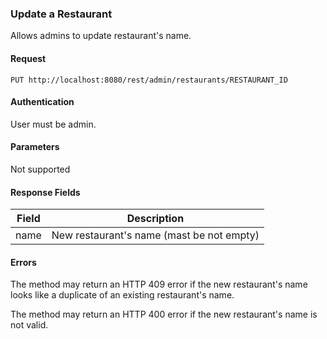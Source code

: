 ### Update a Restaurant
Allows admins to update restaurant's name.

#### Request
`PUT http://localhost:8080/rest/admin/restaurants/RESTAURANT_ID`

#### Authentication
User must be admin.

#### Parameters
Not supported

#### Response Fields
| Field  | Description                                                   |
|:------:|---------------------------------------------------------------|
|  name  | New restaurant's name (mast be not empty)                     |

#### Errors
The method may return an HTTP 409 error if the new restaurant's name looks like a duplicate of an existing restaurant's name.

The method may return an HTTP 400 error if the new restaurant's name is not valid.